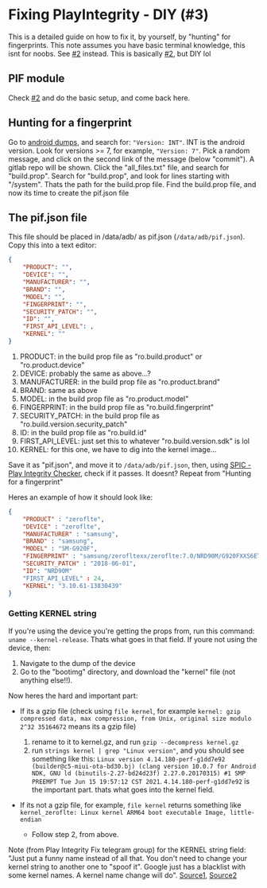 # Fixing PlayIntegrity - DIY (#3)
This is a detailed guide on how to fix it, by yourself, by "hunting" for fingerprints. This note assumes you have basic terminal knowledge, this isnt for noobs. See [#2](/help/pif-auto) instead. This is basically [#2](/help/pif-auto), but DIY lol

## PIF module
Check [#2](/help/pif-auto) and do the basic setup, and come back here.

## Hunting for a fingerprint
Go to [android dumps](https://t.me/android_dumps), and search for: `"Version: INT"`. INT is the android version. Look for versions >= 7, for example, `"Version: 7"`. Pick a random message, and click on the second link of the message (below "commit"). A gitlab repo will be shown. Click the "all_files.txt" file, and search for "build.prop". Search for "build.prop", and look for lines starting with "/system". Thats the path for the build.prop file. Find the build.prop file, and now its time to create the pif.json file

## The pif.json file
This file should be placed in /data/adb/ as pif.json (`/data/adb/pif.json`). Copy this into a text editor:
```json
{
    "PRODUCT": "",
    "DEVICE": "",
    "MANUFACTURER": "",
    "BRAND": "",
    "MODEL": "",
    "FINGERPRINT": "",
    "SECURITY_PATCH": "",
    "ID": "",
    "FIRST_API_LEVEL": ,
    "KERNEL": ""
}
```

1. PRODUCT: in the build prop file as "ro.build.product" or "ro.product.device"
2. DEVICE: probably the same as above...?
3. MANUFACTURER: in the build prop file as "ro.product.brand"
4. BRAND: same as above
5. MODEL: in the build prop file as "ro.product.model"
6. FINGERPRINT: in the build prop file as "ro.build.fingerprint"
7. SECURITY_PATCH: in the build prop file as "ro.build.version.security_patch"
8. ID: in the build prop file as "ro.build.id"
9. FIRST_API_LEVEL: just set this to whatever "ro.build.version.sdk" is lol
10. KERNEL: for this one, we have to dig into the kernel image...

Save it as "pif.json", and move it to `/data/adb/pif.json`, then, using [SPIC - Play Integrity Checker](https://play.google.com/store/apps/details?id=com.henrikherzig.playintegritychecker), check if it passes. It doesnt? Repeat from "Hunting for a fingerprint"

Heres an example of how it should look like:
```json
{
    "PRODUCT" : "zeroflte",
    "DEVICE" : "zeroflte",
    "MANUFACTURER" : "samsung",
    "BRAND" : "samsung",
    "MODEL" : "SM-G920F",
    "FINGERPRINT" : "samsung/zerofltexx/zeroflte:7.0/NRD90M/G920FXXS6ETI6:user/release-keys",
    "SECURITY_PATCH" : "2018-06-01",
    "ID": "NRD90M"
    "FIRST_API_LEVEL" : 24,
    "KERNEL": "3.10.61-13830439"
}
```

### Getting KERNEL string
If you're using the device you're getting the props from, run this command: `uname --kernel-release`. Thats what goes in that field. If youre not using the device, then:

1. Navigate to the dump of the device
2. Go to the "bootimg" directory, and download the "kernel" file (not anything else!!).

Now heres the hard and important part:

- If its a gzip file (check using `file kernel`, for example `kernel: gzip compressed data, max compression, from Unix, original size modulo 2^32 35164672` means its a gzip file)
   1. rename to it to kernel.gz, and run `gzip --decompress kernel.gz`
   2. run `strings kernel | grep "Linux version"`, and you should see something like this: `Linux version 4.14.180-perf-g1dd7e92 (builder@c5-miui-ota-bd30.bj) (clang version 10.0.7 for Android NDK, GNU ld (binutils-2.27-bd24d23f) 2.27.0.20170315) #1 SMP PREEMPT Tue Jun 15 19:57:12 CST 2021`. `4.14.180-perf-g1dd7e92` is the important part. thats what goes into the kernel field.

- If its not a gzip file, for example, `file kernel` returns something like `kernel_zeroflte: Linux kernel ARM64 boot executable Image, little-endian`
   - Follow step 2, from above.

Note (from Play Integrity Fix telegram group) for the KERNEL string field: "Just put a funny name instead of all that. You don't need to change your kernel string to another one to "spoof it". Google just has a blacklist with some kernel names. A kernel name change will do". [Source1](https://t.me/playintegrityfix/148653/170298), [Source2](https://t.me/playintegrityfix/148653/170302)

